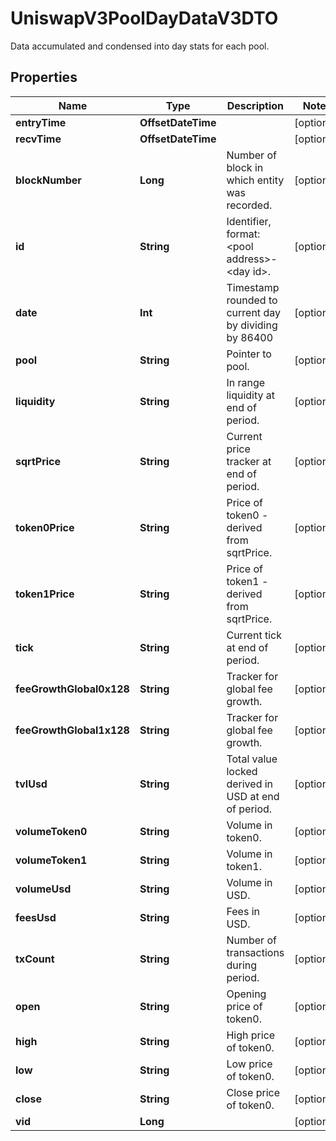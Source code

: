 

# UniswapV3PoolDayDataV3DTO

Data accumulated and condensed into day stats for each pool.

## Properties

Name | Type | Description | Notes
------------ | ------------- | ------------- | -------------
**entryTime** | **OffsetDateTime** |  |  [optional]
**recvTime** | **OffsetDateTime** |  |  [optional]
**blockNumber** | **Long** | Number of block in which entity was recorded. |  [optional]
**id** | **String** | Identifier, format: &lt;pool address&gt;-&lt;day id&gt;. |  [optional]
**date** | **Int** | Timestamp rounded to current day by dividing by 86400 |  [optional]
**pool** | **String** | Pointer to pool. |  [optional]
**liquidity** | **String** | In range liquidity at end of period. |  [optional]
**sqrtPrice** | **String** | Current price tracker at end of period. |  [optional]
**token0Price** | **String** | Price of token0 - derived from sqrtPrice. |  [optional]
**token1Price** | **String** | Price of token1 - derived from sqrtPrice. |  [optional]
**tick** | **String** | Current tick at end of period. |  [optional]
**feeGrowthGlobal0x128** | **String** | Tracker for global fee growth. |  [optional]
**feeGrowthGlobal1x128** | **String** | Tracker for global fee growth. |  [optional]
**tvlUsd** | **String** | Total value locked derived in USD at end of period. |  [optional]
**volumeToken0** | **String** | Volume in token0. |  [optional]
**volumeToken1** | **String** | Volume in token1. |  [optional]
**volumeUsd** | **String** | Volume in USD. |  [optional]
**feesUsd** | **String** | Fees in USD. |  [optional]
**txCount** | **String** | Number of transactions during period. |  [optional]
**open** | **String** | Opening price of token0. |  [optional]
**high** | **String** | High price of token0. |  [optional]
**low** | **String** | Low price of token0. |  [optional]
**close** | **String** | Close price of token0. |  [optional]
**vid** | **Long** |  |  [optional]



